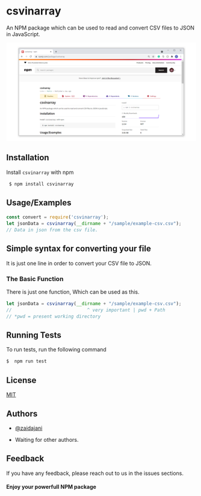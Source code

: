 # csvinarray

An NPM package which can be used to read and convert CSV files to JSON in JavaScript.


![demo](./npmjs.PNG)


## Installation 

Install `csvinarray` with npm

```bash 
 $ npm install csvinarray
```


## Usage/Examples

```javascript
const convert = require('csvinarray');
let jsonData = csvinarray(__dirname + "/sample/example-csv.csv");
// Data in json from the csv file.
```

## Simple syntax for converting your file

It is just one line in order to convert your CSV file to JSON.

### The Basic Function

There is just one function, Which can be used as this.

```javaScript
let jsonData = csvinarray(__dirname + "/sample/example-csv.csv");
//                            ^ very important | pwd + Path
// *pwd = present working directory
```

## Running Tests

To run tests, run the following command

```bash
$  npm run test
```


## License

[MIT](https://choosealicense.com/licenses/mit/)

## Authors

- [@zaidajani](https://www.github.com/zaidajani)

* Waiting for other authors.


## Feedback

If you have any feedback, please reach out to us in the issues sections.

#### Enjoy your powerfull NPM package
